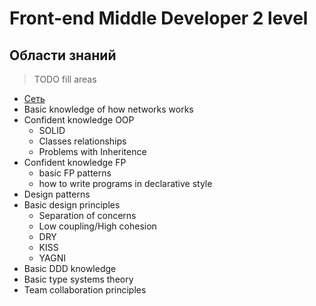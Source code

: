# Front-end Middle Developer 2 level

## Области знаний
> TODO fill areas
- [Сеть](./network.md)
- Basic knowledge of how networks works
- Confident knowledge OOP
    - SOLID
    - Classes relationships
    - Problems with Inheritence
- Confident knowledge FP
    - basic FP patterns
    - how to write programs in declarative style
- Design patterns
- Basic design principles
    - Separation of concerns
    - Low coupling/High cohesion
    - DRY
    - KISS
    - YAGNI
- Basic DDD knowledge
- Basic type systems theory
- Team collaboration principles
